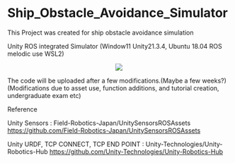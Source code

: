# Ship_Obstacle_Avoidance_Simulator
This Project was created for ship obstacle avoidance simulation

Unity ROS integrated Simulator (Window11 Unity21.3.4, Ubuntu 18.04 ROS melodic use WSL2)

<p align="center">
  <img src="https://github.com/WinterRat/KABOAT_Simulator/assets/126951066/7147876d-cc2a-402d-8581-b4ca9b85dd7e">
</p>

The code will be uploaded after a few modifications.(Maybe a few weeks?)
(Modifications due to asset use, function additions, and tutorial creation, undergraduate exam etc)

Reference


Unity Sensors : Field-Robotics-Japan/UnitySensorsROSAssets
https://github.com/Field-Robotics-Japan/UnitySensorsROSAssets

Unity URDF, TCP CONNECT, TCP END POINT : Unity-Technologies/Unity-Robotics-Hub
https://github.com/Unity-Technologies/Unity-Robotics-Hub
